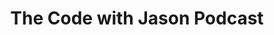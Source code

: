 ---
title: The Code with Jason Podcast
description: On the Code with Jason podcast I discuss technical topics with interesting people 
cover: the-code-with-jason-podcast.jpg
site: https://www.codewithjason.com/podcast/
episodes: https://www.codewithjason.com/podcast/
language: English
---